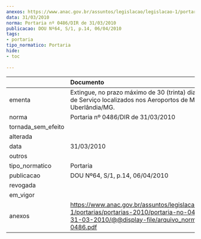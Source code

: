 ```yaml
---
anexos: https://www.anac.gov.br/assuntos/legislacao/legislacao-1/portarias/portarias-2010/portaria-no-0486-dir-de-31-03-2010/@@display-file/arquivo_norma/PA2010-0486.pdf
data: 31/03/2010
norma: Portaria nº 0486/DIR de 31/03/2010
publicacao: DOU Nº64, S/1, p.14, 06/04/2010
tags:
- portaria
tipo_normatico: Portaria
hide: 
- toc 
 
---
```


|                    | Documento                                                                                                                                                         |
|:-------------------|:------------------------------------------------------------------------------------------------------------------------------------------------------------------|
| ementa             | Extingue, no prazo máximo de 30 (trinta) dias, os Postos de Serviço localizados nos Aeroportos de Marabá/PA e Uberlândia/MG.                                      |
| norma              | Portaria nº 0486/DIR de 31/03/2010                                                                                                                                |
| tornada_sem_efeito |                                                                                                                                                                   |
| alterada           |                                                                                                                                                                   |
| data               | 31/03/2010                                                                                                                                                        |
| outros             |                                                                                                                                                                   |
| tipo_normatico     | Portaria                                                                                                                                                          |
| publicacao         | DOU Nº64, S/1, p.14, 06/04/2010                                                                                                                                   |
| revogada           |                                                                                                                                                                   |
| em_vigor           |                                                                                                                                                                   |
| anexos             | https://www.anac.gov.br/assuntos/legislacao/legislacao-1/portarias/portarias-2010/portaria-no-0486-dir-de-31-03-2010/@@display-file/arquivo_norma/PA2010-0486.pdf |